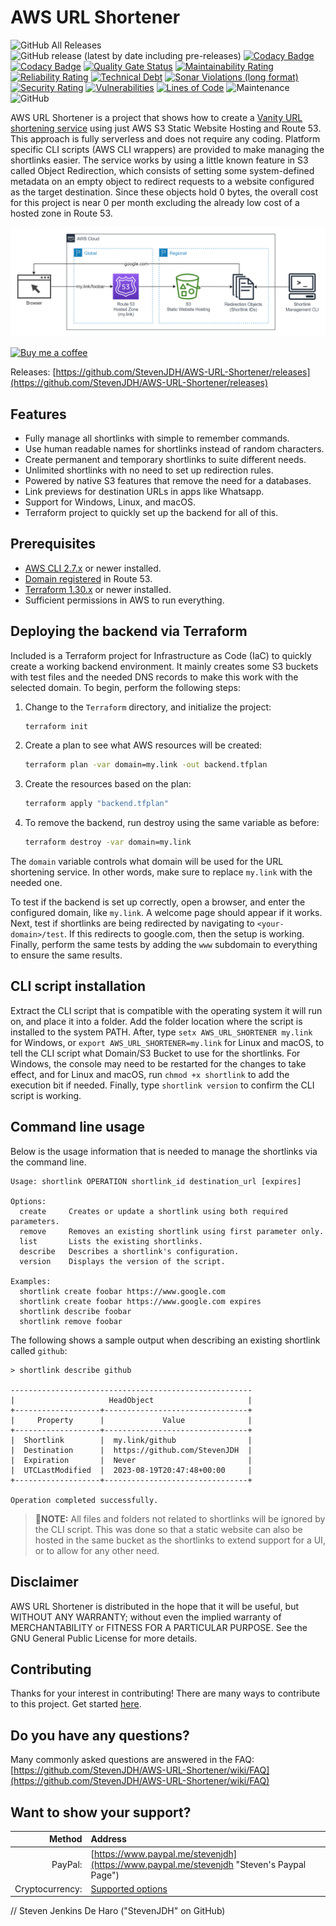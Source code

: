 # AWS URL Shortener

![GitHub All Releases](https://img.shields.io/github/downloads/StevenJDH/AWS-URL-Shortener/total)
![GitHub release (latest by date including pre-releases)](https://img.shields.io/github/v/release/StevenJDH/AWS-URL-Shortener?include_prereleases)
[![Codacy Badge](https://app.codacy.com/project/badge/Grade/f9fddbe49c454a1ab9196b0ef6351aa3)](https://app.codacy.com/gh/StevenJDH/AWS-URL-Shortener/dashboard?utm_source=gh&utm_medium=referral&utm_content=&utm_campaign=Badge_grade)[![Codacy Badge](https://app.codacy.com/project/badge/Grade/f9fddbe49c454a1ab9196b0ef6351aa3)](https://app.codacy.com/gh/StevenJDH/AWS-URL-Shortener/dashboard?utm_source=gh&utm_medium=referral&utm_content=&utm_campaign=Badge_grade)
[![Quality Gate Status](https://sonarcloud.io/api/project_badges/measure?project=StevenJDH_AWS-URL-Shortener&metric=alert_status)](https://sonarcloud.io/summary/new_code?id=StevenJDH_AWS-URL-Shortener)
[![Maintainability Rating](https://sonarcloud.io/api/project_badges/measure?project=StevenJDH_AWS-URL-Shortener&metric=sqale_rating)](https://sonarcloud.io/summary/new_code?id=StevenJDH_AWS-URL-Shortener)
[![Reliability Rating](https://sonarcloud.io/api/project_badges/measure?project=StevenJDH_AWS-URL-Shortener&metric=reliability_rating)](https://sonarcloud.io/summary/new_code?id=StevenJDH_AWS-URL-Shortener)
[![Technical Debt](https://sonarcloud.io/api/project_badges/measure?project=StevenJDH_AWS-URL-Shortener&metric=sqale_index)](https://sonarcloud.io/summary/new_code?id=StevenJDH_AWS-URL-Shortener)
[![Sonar Violations (long format)](https://img.shields.io/sonar/violations/StevenJDH_AWS-URL-Shortener?format=long&server=https%3A%2F%2Fsonarcloud.io)](https://sonarcloud.io/dashboard?id=StevenJDH_AWS-URL-Shortener)
[![Security Rating](https://sonarcloud.io/api/project_badges/measure?project=StevenJDH_AWS-URL-Shortener&metric=security_rating)](https://sonarcloud.io/summary/new_code?id=StevenJDH_AWS-URL-Shortener)
[![Vulnerabilities](https://sonarcloud.io/api/project_badges/measure?project=StevenJDH_AWS-URL-Shortener&metric=vulnerabilities)](https://sonarcloud.io/summary/new_code?id=StevenJDH_AWS-URL-Shortener)
[![Lines of Code](https://sonarcloud.io/api/project_badges/measure?project=StevenJDH_AWS-URL-Shortener&metric=ncloc)](https://sonarcloud.io/summary/new_code?id=StevenJDH_AWS-URL-Shortener)
![Maintenance](https://img.shields.io/maintenance/yes/2023)
![GitHub](https://img.shields.io/github/license/StevenJDH/AWS-URL-Shortener)

AWS URL Shortener is a project that shows how to create a [Vanity URL shortening service](https://www.seobility.net/en/wiki/Vanity_URL) using just AWS S3 Static Website Hosting and Route 53. This approach is fully serverless and does not require any coding. Platform specific CLI scripts (AWS CLI wrappers) are provided to make managing the shortlinks easier. The service works by using a little known feature in S3 called Object Redirection, which consists of setting some system-defined metadata on an empty object to redirect requests to a website configured as the target destination. Since these objects hold 0 bytes, the overall cost for this project is near 0 per month excluding the already low cost of a hosted zone in Route 53.

![Infra Diagram](infra-diagram.png "Diagram")

[![Buy me a coffee](https://img.shields.io/static/v1?label=Buy%20me%20a&message=coffee&color=important&style=flat&logo=buy-me-a-coffee&logoColor=white)](https://www.buymeacoffee.com/stevenjdh)

Releases: [https://github.com/StevenJDH/AWS-URL-Shortener/releases](https://github.com/StevenJDH/AWS-URL-Shortener/releases)

## Features
* Fully manage all shortlinks with simple to remember commands.
* Use human readable names for shortlinks instead of random characters.
* Create permanent and temporary shortlinks to suite different needs.
* Unlimited shortlinks with no need to set up redirection rules.
* Powered by native S3 features that remove the need for a databases.
* Link previews for destination URLs in apps like Whatsapp.
* Support for Windows, Linux, and macOS.
* Terraform project to quickly set up the backend for all of this.

## Prerequisites
* [AWS CLI 2.7.x](https://aws.amazon.com/cli) or newer installed.
* [Domain registered](https://docs.aws.amazon.com/Route53/latest/DeveloperGuide/domain-register.html) in Route 53.
* [Terraform 1.30.x](https://developer.hashicorp.com/terraform/downloads?product_intent=terraform) or newer installed.
* Sufficient permissions in AWS to run everything.

## Deploying the backend via Terraform
Included is a Terraform project for Infrastructure as Code (IaC) to quickly create a working backend environment. It mainly creates some S3 buckets with test files and the needed DNS records to make this work with the selected domain. To begin, perform the following steps:

1. Change to the `Terraform` directory, and initialize the project:
   
   ```bash
   terraform init
   ```

2. Create a plan to see what AWS resources will be created:

   ```bash
   terraform plan -var domain=my.link -out backend.tfplan
   ```

3. Create the resources based on the plan:

   ```bash
   terraform apply "backend.tfplan"
   ```

4. To remove the backend, run destroy using the same variable as before:

   ```bash
   terraform destroy -var domain=my.link
   ```

The `domain` variable controls what domain will be used for the URL shortening service. In other words, make sure to replace `my.link` with the needed one.

To test if the backend is set up correctly, open a browser, and enter the configured domain, like `my.link`. A welcome page should appear if it works. Next, test if shortlinks are being redirected by navigating to `<your-domain>/test`. If this redirects to google.com, then the setup is working. Finally, perform the same tests by adding the `www` subdomain to everything to ensure the same results.

## CLI script installation
Extract the CLI script that is compatible with the operating system it will run on, and place it into a folder. Add the folder location where the script is installed to the system PATH. After, type `setx AWS_URL_SHORTENER my.link` for Windows, or `export AWS_URL_SHORTENER=my.link` for Linux and macOS, to tell the CLI script what Domain/S3 Bucket to use for the shortlinks. For Windows, the console may need to be restarted for the changes to take effect, and for Linux and macOS, run `chmod +x shortlink` to add the execution bit if needed. Finally, type `shortlink version` to confirm the CLI script is working.

## Command line usage
Below is the usage information that is needed to manage the shortlinks via the command line.

    Usage: shortlink OPERATION shortlink_id destination_url [expires]

    Options:
      create     Creates or update a shortlink using both required parameters.
      remove     Removes an existing shortlink using first parameter only.
      list       Lists the existing shortlinks.
      describe   Describes a shortlink's configuration.
      version    Displays the version of the script.
    
    Examples:
      shortlink create foobar https://www.google.com
      shortlink create foobar https://www.google.com expires
      shortlink describe foobar
      shortlink remove foobar

The following shows a sample output when describing an existing shortlink called `github`:

```text
> shortlink describe github

------------------------------------------------------
|                     HeadObject                     |
+-------------------+--------------------------------+
|     Property      |             Value              |
+-------------------+--------------------------------+
|  Shortlink        |  my.link/github                |
|  Destination      |  https://github.com/StevenJDH  |
|  Expiration       |  Never                         |
|  UTCLastModified  |  2023-08-19T20:47:48+00:00     |
+-------------------+--------------------------------+

Operation completed successfully.
```

> 📝**NOTE:** All files and folders not related to shortlinks will be ignored by the CLI script. This was done so that a static website can also be hosted in the same bucket as the shortlinks to extend support for a UI, or to allow for any other need.

## Disclaimer
AWS URL Shortener is distributed in the hope that it will be useful, but WITHOUT ANY WARRANTY; without even the implied warranty of MERCHANTABILITY or FITNESS FOR A PARTICULAR PURPOSE. See the GNU General Public License for more details.

## Contributing
Thanks for your interest in contributing! There are many ways to contribute to this project. Get started [here](https://github.com/StevenJDH/.github/blob/main/docs/CONTRIBUTING.md).

## Do you have any questions?
Many commonly asked questions are answered in the FAQ:
[https://github.com/StevenJDH/AWS-URL-Shortener/wiki/FAQ](https://github.com/StevenJDH/AWS-URL-Shortener/wiki/FAQ)

## Want to show your support?

|Method          | Address                                                                                   |
|---------------:|:------------------------------------------------------------------------------------------|
|PayPal:         | [https://www.paypal.me/stevenjdh](https://www.paypal.me/stevenjdh "Steven's Paypal Page") |
|Cryptocurrency: | [Supported options](https://github.com/StevenJDH/StevenJDH/wiki/Donate-Cryptocurrency)    |


// Steven Jenkins De Haro ("StevenJDH" on GitHub)

